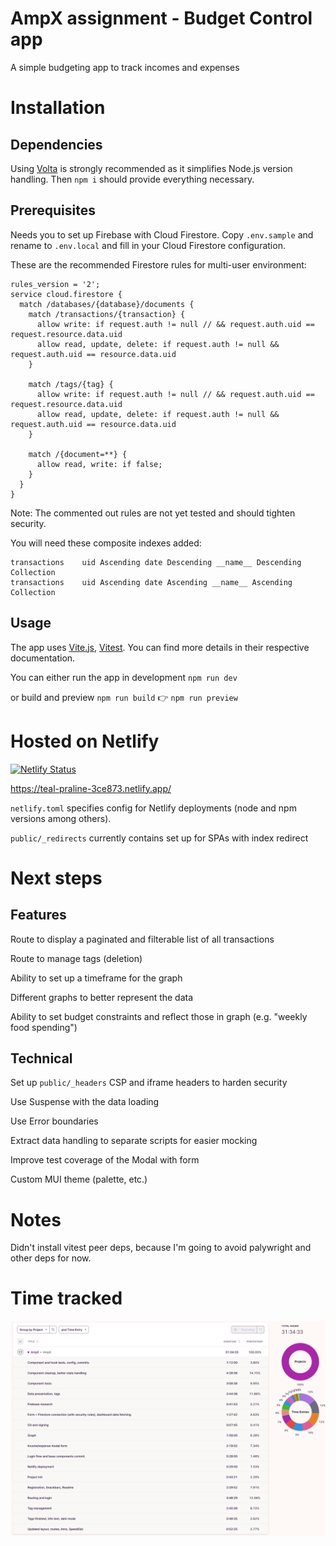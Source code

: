 # AmpX assignment - Budget Control app

A simple budgeting app to track incomes and expenses

# Installation

## Dependencies

Using [Volta](https://volta.sh/) is strongly recommended as it simplifies Node.js version handling. Then `npm i` should provide everything necessary.

## Prerequisites

Needs you to set up Firebase with Cloud Firestore. Copy `.env.sample` and rename to `.env.local` and fill in your Cloud Firestore configuration.

These are the recommended Firestore rules for multi-user environment:

```
rules_version = '2';
service cloud.firestore {
  match /databases/{database}/documents {
    match /transactions/{transaction} {
      allow write: if request.auth != null // && request.auth.uid == request.resource.data.uid
      allow read, update, delete: if request.auth != null && request.auth.uid == resource.data.uid
    }

    match /tags/{tag} {
      allow write: if request.auth != null // && request.auth.uid == request.resource.data.uid
      allow read, update, delete: if request.auth != null && request.auth.uid == resource.data.uid
    }

    match /{document=**} {
      allow read, write: if false;
    }
  }
}
```

Note: The commented out rules are not yet tested and should tighten security.

You will need these composite indexes added:

```
transactions 	uid Ascending date Descending __name__ Descending	Collection
transactions 	uid Ascending date Ascending __name__ Ascending	Collection
```

## Usage

The app uses [Vite.js](https://vitejs.dev), [Vitest](https://vitest.dev). You can find more details in their respective documentation.

You can either run the app in development `npm run dev`

or build and preview `npm run build` 👉 `npm run preview`

# Hosted on Netlify

[![Netlify Status](https://api.netlify.com/api/v1/badges/c3d48dd5-fba9-4863-ae7e-e34cee878a20/deploy-status)](https://app.netlify.com/sites/teal-praline-3ce873/deploys)

https://teal-praline-3ce873.netlify.app/

`netlify.toml` specifies config for Netlify deployments (node and npm versions among others).

`public/_redirects` currently contains set up for SPAs with index redirect

# Next steps

## Features

Route to display a paginated and filterable list of all transactions

Route to manage tags (deletion)

Ability to set up a timeframe for the graph

Different graphs to better represent the data

Ability to set budget constraints and reflect those in graph (e.g. "weekly food spending")

## Technical

Set up `public/_headers` CSP and iframe headers to harden security

Use Suspense with the data loading

Use Error boundaries

Extract data handling to separate scripts for easier mocking

Improve test coverage of the Modal with form

Custom MUI theme (palette, etc.)

# Notes

Didn't install vitest peer deps, because I'm going to avoid palywright and other deps for now.

# Time tracked

![Screenshot of time tracked](time_tracked.png)
